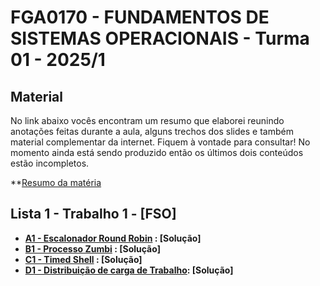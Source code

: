 # FGA0170 - FUNDAMENTOS DE SISTEMAS OPERACIONAIS - Turma 01 - 2025/1

## Material 

No link abaixo vocês encontram um resumo que elaborei reunindo anotações feitas durante a aula, alguns trechos dos slides e também material complementar da internet. Fiquem à vontade para consultar! No momento ainda está sendo produzido então os últimos dois conteúdos estão incompletos. 

**[Resumo da matéria](https://docs.google.com/document/d/1P4musAs4bIDCHy58Tor4cK65WUf_IfXCsil8aaHTBT0/edit?usp=sharing)

## Lista 1 - Trabalho 1 - [FSO]

- **[A1 - Escalonador Round Robin](https://moj.naquadah.com.br/contests/sundfeld_fso_2025_01_lab01/fso-escalonador-round-robin.pdf) : [Solução]**
- **[B1 - Processo Zumbi](https://moj.naquadah.com.br/contests/sundfeld_fso_2025_01_lab01/processo-zumbi.pdf) : [Solução]**
- **[C1 - Timed Shell](https://moj.naquadah.com.br/contests/sundfeld_fso_2025_01_lab01/fso-timedshell.pdf) : [Solução]**
- **[D1 - Distribuição de carga de Trabalho](https://moj.naquadah.com.br/contests/sundfeld_fso_2025_01_lab01/fso-pthreads-mutex.pdf): [Solução]**

